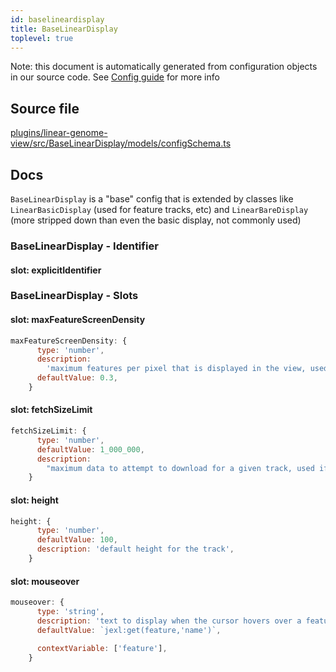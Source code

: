 ```yaml
---
id: baselineardisplay
title: BaseLinearDisplay
toplevel: true
---
```

Note: this document is automatically generated from configuration objects in
our source code. See [Config guide](/docs/config_guide) for more info

## Source file

[plugins/linear-genome-view/src/BaseLinearDisplay/models/configSchema.ts](https://github.com/GMOD/jbrowse-components/blob/main/plugins/linear-genome-view/src/BaseLinearDisplay/models/configSchema.ts)

## Docs

`BaseLinearDisplay` is a "base" config that is extended by classes like
`LinearBasicDisplay` (used for feature tracks, etc) and `LinearBareDisplay`
(more stripped down than even the basic display, not commonly used)

### BaseLinearDisplay - Identifier

#### slot: explicitIdentifier



### BaseLinearDisplay - Slots
#### slot: maxFeatureScreenDensity



```js
maxFeatureScreenDensity: {
      type: 'number',
      description:
        'maximum features per pixel that is displayed in the view, used if byte size estimates not available',
      defaultValue: 0.3,
    }
```

#### slot: fetchSizeLimit



```js
fetchSizeLimit: {
      type: 'number',
      defaultValue: 1_000_000,
      description:
        "maximum data to attempt to download for a given track, used if adapter doesn't specify one",
    }
```

#### slot: height



```js
height: {
      type: 'number',
      defaultValue: 100,
      description: 'default height for the track',
    }
```

#### slot: mouseover



```js
mouseover: {
      type: 'string',
      description: 'text to display when the cursor hovers over a feature',
      defaultValue: `jexl:get(feature,'name')`,

      contextVariable: ['feature'],
    }
```




